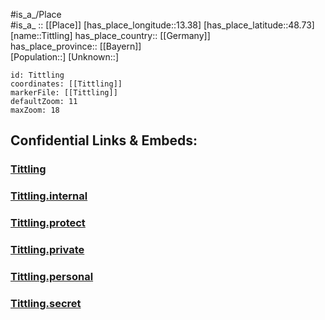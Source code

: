 ﻿---
location: [48.73,13.38] 
mapzoom: [7,12] 
mapmarker: city 
type: City
tags:
- geo/City


SpocWebEntityId: 34885
isDeleted: false
confidential: public

---
#is_a_/Place  
#is_a_ :: [[Place]] 
[has_place_longitude::13.38] 
[has_place_latitude::48.73] 
[name::Tittling] 
has_place_country:: [[Germany]]  
has_place_province:: [[Bayern]]  
[Population::] 
[Unknown::] 


```leaflet
id: Tittling
coordinates: [[Tittling]] 
markerFile: [[Tittling]] 
defaultZoom: 11 
maxZoom: 18
```


## Confidential Links & Embeds: 

### [Tittling](/_public/Earth/Continent/Europe/Europe~Central/Germany/Germany~West/Bayern/counties~Bayern/Passau/cities~Passau/Tittling.md) 

### [Tittling.internal](/_internal/Earth/Continent/Europe/Europe~Central/Germany/Germany~West/Bayern/counties~Bayern/Passau/cities~Passau/Tittling.internal.md) 

### [Tittling.protect](/_protect/Earth/Continent/Europe/Europe~Central/Germany/Germany~West/Bayern/counties~Bayern/Passau/cities~Passau/Tittling.protect.md) 

### [Tittling.private](/_private/Earth/Continent/Europe/Europe~Central/Germany/Germany~West/Bayern/counties~Bayern/Passau/cities~Passau/Tittling.private.md) 

### [Tittling.personal](/_personal/Earth/Continent/Europe/Europe~Central/Germany/Germany~West/Bayern/counties~Bayern/Passau/cities~Passau/Tittling.personal.md) 

### [Tittling.secret](/_secret/Earth/Continent/Europe/Europe~Central/Germany/Germany~West/Bayern/counties~Bayern/Passau/cities~Passau/Tittling.secret.md) 

